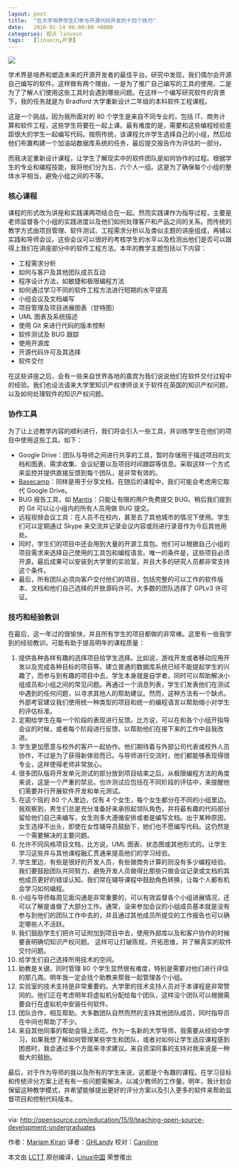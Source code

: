 ```yaml
---
layout: post
title:	"在大学培养学生们参与开源代码开发的十四个技巧"
date:	2016-01-14 08:00:00 +0800 
categories:	观点 linuxcn 
tags:	[linuxcn,开源]
---
```



![](/Asserts/Images//attachment/album/201601/14/055457d99z16v22gyczj91.png)


学术界是培养和塑造未来的开源开发者的最佳平台。研究中发现，我们偶尔会开源自己编写的软件。这样做有两个理由，一是为了推广自己编写的工具的使用，二是为了了解人们使用这些工具时会遇到哪些问题。在这样一个编写研究软件的背景下，我的任务就是为 Bradford 大学重新设计二年级的本科软件工程课程。


这是一个挑战，因为我所面对的 80 个学生是来自不同专业的，包括 IT、商务计算和软件工程，这些学生将要在一起上课。最有难度的是，需要和这些编程经验差距很大的学生一起编写代码。按照传统，该课程允许学生选择自己的小组，然后给他们布置构建一个加油站数据库系统的任务，最后提交报告作为评估的一部分。


而我决定重新设计课程，让学生了解现实中的软件团队是如何协作的过程。根据学生的专业和编程技能，我将他们分为五、六个人一组。这是为了确保每个小组的整体水平相当，避免小组之间的不等。


### 核心课程


课程的形式改为讲座和实践课两项结合在一起。然而实践课作为指导过程，主要是老师监督各个小组的实践进度以及他们如何处理客户和产品之间的关系。而传统的教学方式由项目管理、软件测试、工程需求分析以及类似主题的讲座组成，再辅以实践和导师会议。这些会议可以很好的考核学生的水平以及检测出他们是否可以跟得上我们在讲座部分中的软件工程方法。本年的教学主题包括以下内容：


* 工程需求分析
* 如何与客户及其他团队成员互动
* 程序设计方法，如敏捷和极限编程方法
* 如何通过学习不同的软件工程方法进行短期的水平提高
* 小组会议及文档编写
* 项目管理及项目进展图表（甘特图）
* UML 图表及系统描述
* 使用 Git 来进行代码的版本控制
* 软件测试及 BUG 跟踪
* 使用开源库
* 开源代码许可及其选择
* 软件交付


在这些讲座之后，会有一些来自世界各地的嘉宾为我们说说他们在软件交付过程中的经验。我们也设法请来大学里知识产权律师谈关于软件在英国的知识产权问题，以及如何处理软件的知识产权问题。


### 协作工具


为了让上述教学内容的顺利进行，我们将会引入一些工具，并训练学生在他们的项目中使用这些工具。如下：


* Google Drive：团队与导师之间进行共享的工具，暂时存储用于描述项目的文档和图表、需求收集、会议纪要以及项目时间跟踪等信息。采取这样一个方式来监控并提供直接反馈到每个团队，是非常有效的。
* [Basecamp](https://basecamp.com/)：同样是用于分享文档，在随后的课程中，我们可能会考虑用它取代 Google Drive。
* BUG 报告工具，如 [Mantis](https://www.mantisbt.org/)：只能让有限的用户免费提交 BUG。稍后我们提到的 Git 可以让小组内的所有人员用做 BUG 提交。
* 远程视频会议工具：在人员不在校内，甚至去了其他城市的情况下使用。学生们可以定期通过 Skype 来交流并记录会议内容或则进行录音作为今后其他用处。
* 同时，学生们的项目中还会用到大量的开源工具包。他们可以根据自己小组的项目需求来选择自己使用的工具包和编程语言。唯一的条件是，这些项目必须开源，最后成果可以安装到大学里的实验室，并且大多的研究人员都非常支持这个条件。
* 最后，所有团队必须向客户交付他们的项目，包括完整的可以工作的软件版本、文档和他们自己选择的开放源码许可。大多数的团队选择了 GPLv3 许可证。


### 技巧和经验教训


在最后，这一年过的很愉快，并且所有学生的项目都做的非常棒。这里有一些我学到的经验教训，可能有助于提高明年的课程质量：


1. 提供各种各样有趣的选择项目给学生选择。比如说，游戏开发或者移动应用开发以及完成各种目标的项目等。建立普通的数据库系统已经不能提起学生的兴趣了，而参与到有趣的项目中去，学生本身就是自学者，同时可以帮助解决小组成员和小组之间的常见问题。再通过一个消息列表，学生们发表他们在测试中遇到的任何问题，以寻求其他人的帮助建议。然而，这种方法有一个缺点。外部考官建议我们使用统一种类型的项目和统一的编程语言以帮助缩小对学生的评估标准。
2. 定期给学生在每一个阶段的表现进行反馈。比方说，可以在和各个小组开指导会议的时候，或者每个阶段进行反馈，以帮助他们在接下来的工作中自我改进。
3. 学生更加愿意与校外的客户一起协作。他们期待着与外部公司代表或校外人员协作，不过是为了获得新体验而已。与导师进行交流时，他们都能够表现得很专业，这样使得老师非常放心。
4. 很多团队版将开发单元测试的部分放到项目结束之后，从极限编程方法的角度来说，这是一个严重的禁忌。也许测试应包括在不同阶段的评估中，来提醒他们需要并行开展软件开发和单元测试。
5. 在这个班的 80 个人里边，仅有 4 个女生，每个女生都分在不同的小组里边。我观察到，男生们总是充分准备好来承担起领队角色，并将最有趣的代码部分留给他们自己来编写，女生则多大遵循安排或者是编写文档。出于某种原因，女生选择不出头，即使在女性辅导员鼓励下，她们也不愿编写代码。这仍然是一个需要解决的主要问题。
6. 允许不同风格项目文档，比方说，UML 图表、状态图或其他形式的。让学生学习这些并与其他课程融汇贯通来提高他们的学习经验。
7. 学生里边，有些是很好的开发人员，有些做商务计算的则没有多少编程经验。我们要鼓励团队共同努力，避免开发人员做得比那些只做会议记录或文档的其他成员更好的错误认知。我们常在辅导课程中鼓励角色转换，让每个人都有机会学习如何编程。
8. 小组与导师每周见面沟通是非常重要的，可以有效监督各个小组进展情况，还可以了解是谁做了大部分工作。通常，没来参加会议的小组成员基本就是没有参与到他们的团队工作中去的，并且通过其他成员所提交的工作报告也可以确定哪些人不活跃。
9. 我们鼓励学生们把许可证附加到项目中去，使用外部库以及和客户协作的时候要表明确切知识产权问题。 这样可让打破陈规，开拓思维，并了解真实的软件交付问题。
10. 给学生们自己选择所用技术的空间。
11. 助教是关键。同时管理 80 个学生显然很有难度，特别是需要对他们进行评估的那几周。明年我一定会找个助教来帮我一起管理各个小组。
12. 实验室的技术支持是非常重要的。大学里的技术支持人员对于本课程是非常赞同的。他们正在考虑明年将虚拟机分配给每个团队，这样没个团队可以根据需要自行在虚拟机中安装任何软件。
13. 团队合作，相互帮助。大多数团队自然而然的支持其他团队成员，同时指导员在中间也帮助了不少。
14. 来自其他同事的帮助会锦上添花。作为一名新的大学导师，我需要从经验中学习，如果我想了解如何管理某些学生和团队，或者对如何让学生适应课程感到困惑时，我会通过多个方面来寻求建议。来自资深同事的支持对我来说是一种极大的鼓励。


最后，对于作为导师的我以及所有的学生来说，这都是个有趣的课程。在学习目标和传统评分方案上还有有一些问题需解决，以减少教师的工作量。明年，我计划会保留这种教学模式，并希望能够提出更好的评分方案以及引入更多的软件来帮助监督项目和控制代码版本。




---


via: <http://opensource.com/education/15/9/teaching-open-source-development-undergraduates>


作者：[Mariam Kiran](http://opensource.com/users/mariamkiran) 译者：[GHLandy](https://github.com/GHLandy) 校对：[Caroline](https://github.com/carolinewuyan)


本文由 [LCTT](https://github.com/LCTT/TranslateProject) 原创编译，[Linux中国](https://linux.cn/) 荣誉推出
